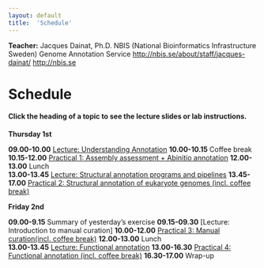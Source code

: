 ```yaml
---
layout: default
title:  'Schedule'
---
```


**Teacher:**
Jacques Dainat, Ph.D.
NBIS (National Bioinformatics Infrastructure Sweden)
Genome Annotation Service
http://nbis.se/about/staff/jacques-dainat/
http://nbis.se

# Schedule

#### Click the heading of a topic to see the lecture slides or lab instructions.

**Thursday 1st** 

**09.00-10.00** [Lecture: Understanding Annotation](slides/Annotation_course_may2017.ppt) 
**10.00-10.15** Coffee break  
**10.15-12.00** [Practical 1: Assembly assessment + Abinitio annotation](practical_session/practical1) 
**12.00-13.00** Lunch  
**13.00-13.45**	[Lecture: Structural annotation programs and pipelines](slides/Structural_annotation.pptx)
**13.45-17.00** [Practical 2: Structural annotation of eukaryote genomes (incl. coffee break)](practical_session/ExerciseGeneBuilding)

**Friday 2nd**

**09.00-9.15** Summary of yesterday’s exercise 
**09.15-09.30**  [Lecture: Introduction to manual curation]
**10.00-12.00** [Practical 3: Manual curation(incl. coffee break)](practical_session/ExerciseManCuration)
**12.00-13.00** Lunch   
**13.00-13.45** [Lecture: Functional annotation](slides/FunctionalAnnot_LS_11_05_2017.pdf)
**13.00-16.30** [Practical 4: Functional annotation (incl. coffee break)](practical_session/ExerciseFuncAnnotInterp)
**16.30-17.00** Wrap-up   

<br/>
<br/>
